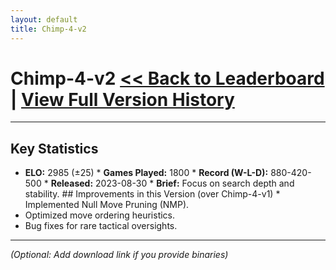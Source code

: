 ```yaml
---
layout: default
title: Chimp-4-v2
---
```


# Chimp-4-v2 [<< Back to Leaderboard](../) | [View Full Version History](../version-history.md)

---

## Key Statistics

* **ELO:** 2985 (±25) * **Games Played:** 1800 * **Record (W-L-D):** 880-420-500 * **Released:** 2023-08-30 * **Brief:** Focus on search depth and stability. ## Improvements in this Version (over Chimp-4-v1) * Implemented Null Move Pruning (NMP).
* Optimized move ordering heuristics.
* Bug fixes for rare tactical oversights.

---

*(Optional: Add download link if you provide binaries)*
